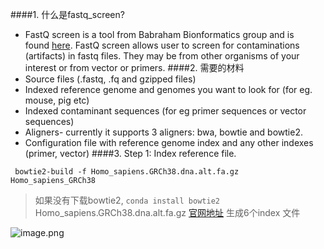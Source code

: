 ####1. 什么是fastq_screen?
- FastQ screen is a tool from Babraham Bionformatics group and is found [here](https://www.bioinformatics.babraham.ac.uk/projects/fastq_screen/). FastQ screen allows user to screen for contaminations (artifacts) in fastq files. They may be from other organisms of your interest or from vector or primers.
####2. 需要的材料
- Source files (.fastq, .fq and gzipped files) 
- Indexed reference genome and genomes you want to look for (for eg. mouse, pig etc)
- Indexed contaminant sequences (for eg primer sequences or vector sequences)
- Aligners- currently it supports 3 aligners: bwa, bowtie and bowtie2.
- Configuration file with reference genome index and any other indexes (primer, vector) 
####3. Step 1: Index reference file.
```
 bowtie2-build -f Homo_sapiens.GRCh38.dna.alt.fa.gz Homo_sapiens_GRCh38
```
> 如果没有下载bowtie2, `conda install bowtie2`
> Homo_sapiens.GRCh38.dna.alt.fa.gz   [官网地址](http://ftp.ensembl.org/pub/current_fasta/mus_musculus/dna/)
> 生成6个index 文件

![image.png](https://upload-images.jianshu.io/upload_images/6634703-3da4c60b0fa9ae33.png?imageMogr2/auto-orient/strip%7CimageView2/2/w/1240)
